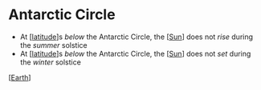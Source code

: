 # Antarctic Circle

- At [[latitude]]s _below_ the Antarctic Circle, the [[Sun]] does not _rise_ during the _summer_ solstice
- At [[latitude]]s _below_ the Antarctic Circle, the [[Sun]] does not _set_ during the _winter_ solstice

[[Earth]]

[//begin]: # "Autogenerated link references for markdown compatibility"
[latitude]: latitude "Latitude"
[sun]: sun "Sun"
[earth]: earth "Earth 🜨"
[//end]: # "Autogenerated link references"